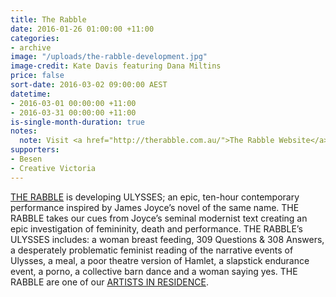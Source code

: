 ```yaml
---
title: The Rabble
date: 2016-01-26 01:00:00 +11:00
categories:
- archive
image: "/uploads/the-rabble-development.jpg"
image-credit: Kate Davis featuring Dana Miltins
price: false
sort-date: 2016-03-02 09:00:00 AEST
datetime:
- 2016-03-01 00:00:00 +11:00
- 2016-03-31 00:00:00 +11:00
is-single-month-duration: true
notes:
  note: Visit <a href="http://therabble.com.au/">The Rabble Website</a>
supporters:
- Besen
- Creative Victoria
---
```


[THE RABBLE](http://therabble.com.au/) is developing ULYSSES; an epic, ten-hour contemporary performance inspired by James Joyce’s novel of the same name. THE RABBLE takes our cues from Joyce’s seminal modernist text creating an epic investigation of femininity, death and performance. THE RABBLE’s ULYSSES includes: a woman breast feeding, 309 Questions & 308 Answers, a desperately problematic feminist reading of the narrative events of Ulysses, a meal, a poor theatre version of Hamlet, a slapstick endurance event, a porno, a collective barn dance and a woman saying yes. THE RABBLE are one of our [ARTISTS IN RESIDENCE](http://thesubstation.org.au/show/the-rabble/).

